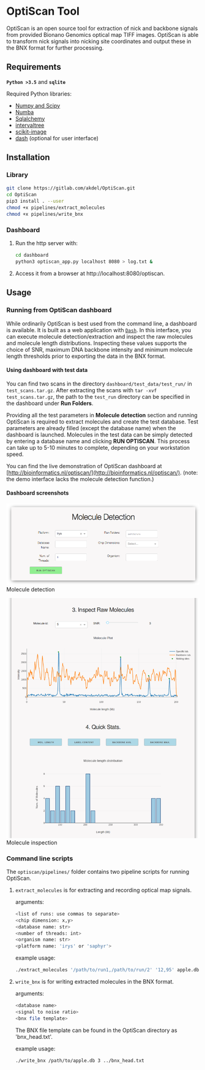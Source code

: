 # OptiScan Tool

OptiScan is an open source tool for extraction of nick and backbone signals
from provided Bionano Genomics optical map TIFF images. OptiScan is able to
transform nick signals into nicking site coordinates and output these in
the BNX format for further processing.


## Requirements

**`Python >3.5`** and 
**`sqlite`**

Required Python libraries:

* [Numpy and Scipy](http://www.numpy.org)
* [Numba](http://numba.pydata.org)
* [Sqlalchemy](https://www.sqlalchemy.org)
* [intervaltree](https://pypi.org/project/intervaltree)
* [scikit-image](https://scikit-image.org)
* [dash](https://github.com/plotly/dash) (optional for user interface)

## Installation

### Library
```bash
git clone https://gitlab.com/akdel/OptiScan.git
cd OptiScan
pip3 install . --user
chmod +x pipelines/extract_molecules
chmod +x pipelines/write_bnx
```

### Dashboard
1. Run the http server with:
    ```bash
    cd dashboard
    python3 optiscan_app.py localhost 8080 > log.txt &
    ```
2. Access it from a browser at http://localhost:8080/optiscan.

## Usage

### Running from OptiScan dashboard

While ordinarily OptiScan is best used from the command line, a dashboard is available. 
 It is built as a web application with 
[`Dash`](https://github.com/plotly/dash).  In this interface, you can
execute molecule detection/extraction and inspect the raw molecules and
molecule length distributions.  Inspecting these values supports the choice
of SNR, maximum DNA backbone intensity and minimum molecule length
thresholds prior to exporting the data in the BNX format.

#### Using dashboard with test data

You can find two scans in the directory `dashboard/test_data/test_run/`
in `test_scans.tar.gz`.  After extracting the scans with `tar -xvf
test_scans.tar.gz`, the path to the `test_run` directory can be specified in
the dashboard under **Run Folders**.

Providing all the test parameters in **Molecule detection** section and
running OptiScan is required to extract molecules and create the test
database.  Test parameters are already filled (except the database name) when
the dashboard is launched.  Molecules in the test data can be simply
detected by entering a database name and clicking **RUN OPTISCAN**.  This
process can take up to 5-10 minutes to complete, depending on your 
workstation speed.

You can find the live demonstration of OptiScan dashboard at [http://bioinformatics.nl/optiscan/](http://bioinformatics.nl/optiscan/). (note: the demo interface lacks the molecule detection function.)

#### Dashboard screenshots

![](screenshot1.png)
Molecule detection

![](screenshot2.png)
Molecule inspection

### Command line scripts
The `optiscan/pipelines/` folder contains two pipeline scripts for running OptiScan.

1. `extract_molecules` is for extracting and recording optical map signals.

    arguments: 
    ```bash
    <list of runs: use commas to separate> 
    <chip dimension: x,y> 
    <database name: str>
    <number of threads: int> 
    <organism name: str>
    <platform name: 'irys' or 'saphyr'>
    ```

    example usage:

    ```bash
    ./extract_molecules '/path/to/run1,/path/to/run/2' '12,95' apple.db 10 apple irys
    ```

2. `write_bnx` is for writing extracted molecules in the BNX format.
    
    arguments:
    ```bash 
    <database name> 
    <signal to noise ratio> 
    <bnx file template>
    ```

    The BNX file template can be found in the OptiScan directory as 'bnx_head.txt'.
    
    example usage:
    ```bash
    ./write_bnx /path/to/apple.db 3 ../bnx_head.txt
    ```